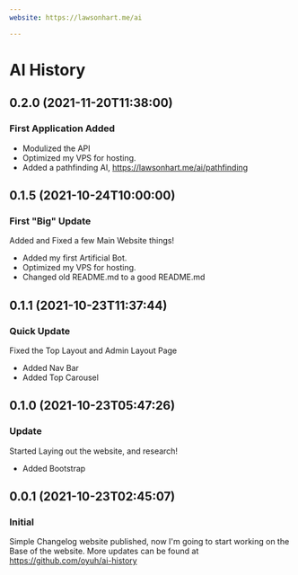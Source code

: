 ```yaml
---
website: https://lawsonhart.me/ai

---
```


# AI History

## 0.2.0 (2021-11-20T11:38:00)

### First Application Added

- Modulized the API
- Optimized my VPS for hosting.
- Added a pathfinding AI, https://lawsonhart.me/ai/pathfinding

## 0.1.5 (2021-10-24T10:00:00)

### First "Big" Update

Added and Fixed a few Main Website things!
- Added my first Artificial Bot.
- Optimized my VPS for hosting.
- Changed old README.md to a good README.md

## 0.1.1 (2021-10-23T11:37:44)

### Quick Update

Fixed the Top Layout and Admin Layout Page
- Added Nav Bar
- Added Top Carousel

## 0.1.0 (2021-10-23T05:47:26)

### Update

Started Laying out the website, and research!
- Added Bootstrap

## 0.0.1 (2021-10-23T02:45:07)

### Initial

Simple Changelog website published, now I'm going to start working on the Base of the website. More updates can be found at https://github.com/oyuh/ai-history

